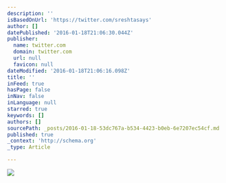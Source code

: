 ```yaml
---
description: ''
isBasedOnUrl: 'https://twitter.com/sreshtasays'
author: []
datePublished: '2016-01-18T21:06:30.044Z'
publisher:
  name: twitter.com
  domain: twitter.com
  url: null
  favicon: null
dateModified: '2016-01-18T21:06:16.098Z'
title: ''
inFeed: true
hasPage: false
inNav: false
inLanguage: null
starred: true
keywords: []
authors: []
sourcePath: _posts/2016-01-18-53dc767a-b534-4423-b0eb-6e7207ec54cf.md
published: true
_context: 'http://schema.org'
_type: Article

---
```

![](https://pbs.twimg.com/profile_images/689159753923072000/WxMggzFm.jpg)
